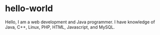 # hello-world

Hello,
I am a web development and Java programmer. 
I have knowledge of Java, C++, Linux, PHP, HTML, Javascript, and MySQL.
